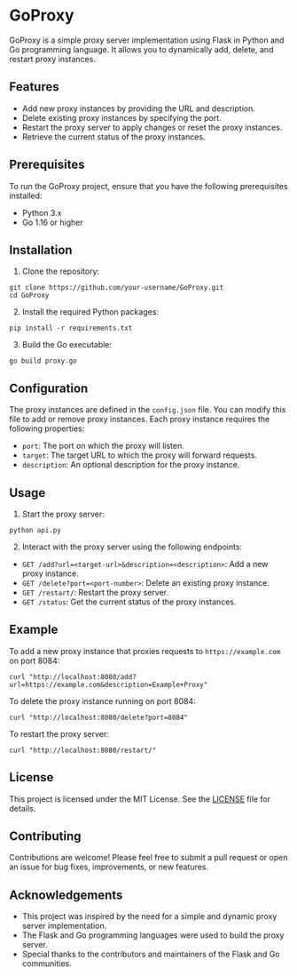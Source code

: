 # GoProxy

GoProxy is a simple proxy server implementation using Flask in Python and Go programming language. It allows you to dynamically add, delete, and restart proxy instances.

## Features

- Add new proxy instances by providing the URL and description.
- Delete existing proxy instances by specifying the port.
- Restart the proxy server to apply changes or reset the proxy instances.
- Retrieve the current status of the proxy instances.

## Prerequisites

To run the GoProxy project, ensure that you have the following prerequisites installed:

- Python 3.x
- Go 1.16 or higher

## Installation

1. Clone the repository:
```
git clone https://github.com/your-username/GoProxy.git
cd GoProxy
```

2. Install the required Python packages:
```
pip install -r requirements.txt
```

3. Build the Go executable:
```
go build proxy.go
```

## Configuration

The proxy instances are defined in the `config.json` file. You can modify this file to add or remove proxy instances. Each proxy instance requires the following properties:

- `port`: The port on which the proxy will listen.
- `target`: The target URL to which the proxy will forward requests.
- `description`: An optional description for the proxy instance.

## Usage

1. Start the proxy server:
```
python api.py
```

2. Interact with the proxy server using the following endpoints:

- `GET /add?url=<target-url>&description=<description>`: Add a new proxy instance.
- `GET /delete?port=<port-number>`: Delete an existing proxy instance.
- `GET /restart/`: Restart the proxy server.
- `GET /status`: Get the current status of the proxy instances.

## Example

To add a new proxy instance that proxies requests to `https://example.com` on port 8084:
```
curl "http://localhost:8080/add?url=https://example.com&description=Example+Proxy"
```

To delete the proxy instance running on port 8084:
```
curl "http://localhost:8080/delete?port=8084"
```

To restart the proxy server:
```
curl "http://localhost:8080/restart/"
```

## License

This project is licensed under the MIT License. See the [LICENSE](LICENSE) file for details.

## Contributing

Contributions are welcome! Please feel free to submit a pull request or open an issue for bug fixes, improvements, or new features.

## Acknowledgements

- This project was inspired by the need for a simple and dynamic proxy server implementation.
- The Flask and Go programming languages were used to build the proxy server.
- Special thanks to the contributors and maintainers of the Flask and Go communities.